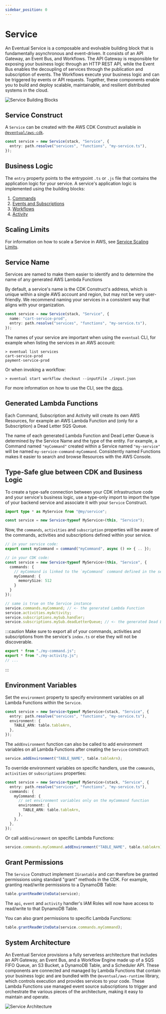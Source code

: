 ```yaml
---
sidebar_position: 0
---
```


# Service

An Eventual Service is a composable and evolvable building block that is fundamentally asynchronous and event-driven. It consists of an API Gateway, an Event Bus, and Workflows. The API Gateway is responsible for exposing your business logic through an HTTP REST API, while the Event Bus enables the decoupling of services through the publication and subscription of events. The Workflows execute your business logic and can be triggered by events or API requests. Together, these components enable you to build and deploy scalable, maintainable, and resilient distributed systems in the cloud.

![Service Building Blocks](../service-diagram.png)

## Service Construct

A `Service` can be created with the AWS CDK Construct available in [`@eventual/aws-cdk`](https://www.npmjs.com/package/@eventual/aws-cdk).

```ts
const service = new Service(stack, "Service", {
  entry: path.resolve("services", "functions", "my-service.ts"),
});
```

## Business Logic

The `entry` property points to the entrypoint `.ts` or `.js` file that contains the application logic for your service. A service's application logic is implemented using the building blocks:

1. [Commands](./api/command.md)
2. [Events and Subscriptions](./messaging/event.md)
3. [Workflows](./orchestration/workflow.md)
4. [Activity](./orchestration/activity.md)

## Scaling Limits

For information on how to scale a Service in AWS, see [Service Scaling Limits](./service-scaling-limits.md).

## Service Name

Services are named to make them easier to identify and to determine the name of any generated AWS Lambda Functions

By default, a service's name is the CDK Construct's address, which is unique within a single AWS account and region, but may not be very user-friendly. We recommend naming your services in a consistent way that aligns with your organization.

```ts
const service = new Service(stack, "Service", {
  name: "cart-service-prod",
  entry: path.resolve("services", "functions", "my-service.ts"),
});
```

The names of your service are important when using the `eventual` CLI, for example when listing the services in an AWS account:

```
> eventual list services
cart-service-prod
payment-service-prod
```

Or when invoking a workflow:

```
> eventual start workflow checkout --inputFile ./input.json
```

For more information on how to use the CLI, see the [docs](./cli.md).

## Generated Lambda Functions

Each Command, Subscription and Activity will create its own AWS Resources, for example an AWS Lambda Function and (only for a Subscription) a Dead Letter SQS Queue.

The name of each generated Lambda Function and Dead Letter Queue is determined by the Service Name and the type of the entity. For example, a Command named `"myCommand"` created within a Service named `"my-service"` will be named `my-service-command-myCommand`. Consistently named Functions makes it easier to search and browse Resources with the AWS Console.

## Type-Safe glue between CDK and Business Logic

To create a type-safe connection between your CDK infrastructure code and your service's business logic, use a type-only import to import the type of your backend service and associate it with your `Service` Construct.

```ts
import type * as MyService from "@my/service";

const service = new Service<typeof MyService>(this, "Service");
```

Now, the `commands`, `activities` and `subscription` properties will be aware of the commands, activities and subscriptions defined within your service.

```ts
// in your service code:
export const myCommand = command("myCommand", async () => { .. });

// in your CDK code:
const service = new Service<typeof MyService>(this, "Service", {
  commands: {
    // myCommand is linked to the `myCommand` command defined in the service code
    myCommand: {
      memorySize: 512
    }
  }
});

// same is true on the Service instance
service.commands.myCommand; // <- the generated Lambda Function
service.activities.myActivity;
service.subscriptions.mySub.handler;
service.subscriptions.mySub.deadLetterQueue; // <- the generated Dead Letter Queue
```

:::caution
Make sure to export all of your commands, activities and subscriptions from the service's `index.ts` or else they will not be discoverable.

```ts
export * from "./my-command.js";
export * from "./my-activity.js";
// ...
```

:::

## Environment Variables

Set the `environment` property to specify environment variables on all Lambda Functions within the `Service`.

```ts
const service = new Service<typeof MyService>(stack, "Service", {
  entry: path.resolve("services", "functions", "my-service.ts"),
  environment: {
    TABLE_ARN: table.tableArn,
  },
});
```

The `addEnvironment` function can also be called to add environment variables on all Lambda Functions after creating the `Service` construct:

```ts
service.addEnvironment("TABLE_NAME", table.tableArn);
```

To override environment variables on specific handlers, use the `commands`, `activities` or `subscriptions` properties:

```ts
const service = new Service<typeof MyService>(stack, "Service", {
  entry: path.resolve("services", "functions", "my-service.ts"),
  commands: {
    myCommand: {
      // set environment variables only on the myCommand function
      environment: {
        TABLE_ARN: table.tableArn,
      },
    },
  },
});
```

Or call `addEnvironment` on specific Lambda Functions:

```ts
service.commands.myCommand.addEnvironment("TABLE_NAME", table.tableArn);
```

## Grant Permissions

The `Service` Construct implement `IGrantable` and can therefore be granted permissions using standard "grant" methods in the CDK. For example, granting read/write permissions to a DynamoDB Table:

```ts
table.grantReadWriteData(service);
```

The `api`, `event` and `activity` handler's IAM Roles will now have access to read/write to that DynamoDB Table.

You can also grant permissions to specific Lambda Functions:

```ts
table.grantReadWriteData(service.commands.myCommand);
```

## System Architecture

An Eventual Service provisions a fully serverless architecture that includes an API Gateway, an Event Bus, and a Workflow Engine made up of a SQS FIFO Queue, an S3 Bucket, a DynamoDB Table, and a Scheduler API. These components are connected and managed by Lambda Functions that contain your business logic and are bundled with the `@eventual/aws-runtime` library, which controls execution and provides services to your code. These Lambda Functions use managed event source subscriptions to trigger and orchestrate the various pieces of the architecture, making it easy to maintain and operate.

![Service Architecture](./service.png)

